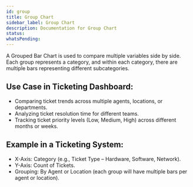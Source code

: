 ```yaml
---
id: group
title: Group Chart
sidebar_label: Group Chart
description: Documentation for Group Chart
status: 
whatsPending: 
---
```


A Grouped Bar Chart is used to compare multiple variables side by side. Each group represents a category, and within each category, there are multiple bars representing different subcategories.

## Use Case in Ticketing Dashboard:

* Comparing ticket trends across multiple agents, locations, or departments.
* Analyzing ticket resolution time for different teams.
* Tracking ticket priority levels (Low, Medium, High) across different months or weeks.

## Example in a Ticketing System:

* X-Axis: Category (e.g., Ticket Type – Hardware, Software, Network).
* Y-Axis: Count of Tickets.
* Grouping: By Agent or Location (each group will have multiple bars per agent or location).

